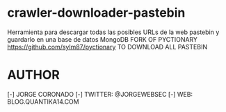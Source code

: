 # crawler-downloader-pastebin
Herramienta para descargar todas las posibles URLs de la web pastebin y guardarlo en una base de datos MongoDB
FORK OF PYCTIONARY https://github.com/sylm87/pyctionary TO DOWNLOAD ALL PASTEBIN

# AUTHOR
[-] JORGE CORONADO
[-] TWITTER: @JORGEWEBSEC
[-] WEB: BLOG.QUANTIKA14.COM
